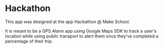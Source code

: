 # Hackathon

This app was designed at the app Hackathon @ Make School. 

It is meant to be a GPS Alarm app using Google Maps SDK to track a user's location while using public transport to alert them once they've completed a percentage of their trip. 
